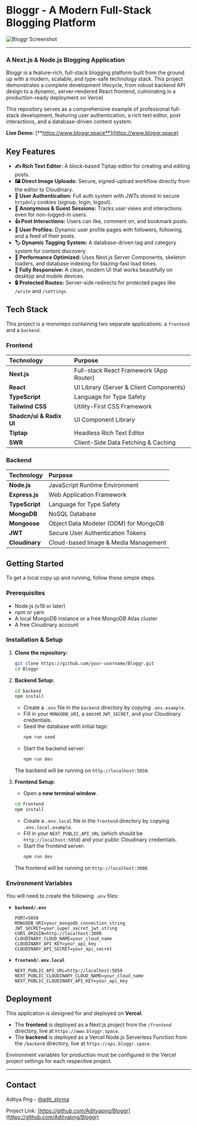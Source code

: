 # Bloggr - A Modern Full-Stack Blogging Platform

![Bloggr Screenshot](https://res.cloudinary.com/dm9jqz1pv/image/upload/v1758285286/blog_post_images/sft6zluoyujzkkcgiu2i.png)

---

### A Next.js & Node.js Blogging Application

Bloggr is a feature-rich, full-stack blogging platform built from the ground up with a modern, scalable, and type-safe technology stack. This project demonstrates a complete development lifecycle, from robust backend API design to a dynamic, server-rendered React frontend, culminating in a production-ready deployment on Vercel.

This repository serves as a comprehensive example of professional full-stack development, featuring user authentication, a rich text editor, post interactions, and a database-driven content system.

**Live Demo:** [**https://www.bloggr.space**](https://www.bloggr.space)

## Key Features

*   **✍️ Rich Text Editor:** A block-based Tiptap editor for creating and editing posts.
*   **🖼️ Direct Image Uploads:** Secure, signed-upload workflow directly from the editor to Cloudinary.
*   **🔐 User Authentication:** Full auth system with JWTs stored in secure `httpOnly` cookies (signup, login, logout).
*   **👤 Anonymous & Guest Sessions:** Tracks user views and interactions even for non-logged-in users.
*   **👍 Post Interactions:** Users can like, comment on, and bookmark posts.
*   **👤 User Profiles:** Dynamic user profile pages with followers, following, and a feed of their posts.
*   **🏷️ Dynamic Tagging System:** A database-driven tag and category system for content discovery.
*   **🚀 Performance Optimized:** Uses Next.js Server Components, skeleton loaders, and database indexing for blazing-fast load times.
*   **📱 Fully Responsive:** A clean, modern UI that works beautifully on desktop and mobile devices.
*   **🔒 Protected Routes:** Server-side redirects for protected pages like `/write` and `/settings`.

## Tech Stack

This project is a monorepo containing two separate applications: a `frontend` and a `backend`.

### Frontend

| Technology | Purpose |
| :--- | :--- |
| **Next.js** | Full-stack React Framework (App Router) |
| **React** | UI Library (Server & Client Components) |
| **TypeScript** | Language for Type Safety |
| **Tailwind CSS** | Utility-First CSS Framework |
| **Shadcn/ui & Radix UI**| UI Component Library |
| **Tiptap** | Headless Rich Text Editor |
| **SWR** | Client-Side Data Fetching & Caching |

### Backend

| Technology | Purpose |
| :--- | :--- |
| **Node.js** | JavaScript Runtime Environment |
| **Express.js** | Web Application Framework |
| **TypeScript** | Language for Type Safety |
| **MongoDB** | NoSQL Database |
| **Mongoose** | Object Data Modeler (ODM) for MongoDB |
| **JWT** | Secure User Authentication Tokens |
| **Cloudinary** | Cloud-based Image & Media Management |

## Getting Started

To get a local copy up and running, follow these simple steps.

### Prerequisites

*   Node.js (v18 or later)
*   npm or yarn
*   A local MongoDB instance or a free MongoDB Atlas cluster
*   A free Cloudinary account

### Installation & Setup

1.  **Clone the repository:**
    ```sh
    git clone https://github.com/your-username/Bloggr.git
    cd Bloggr
    ```

2.  **Backend Setup:**
    ```sh
    cd backend
    npm install
    ```
    *   Create a `.env` file in the `backend` directory by copying `.env.example`.
    *   Fill in your `MONGODB_URI`, a secret `JWT_SECRET`, and your Cloudinary credentials.
    *   Seed the database with initial tags:
        ```sh
        npm run seed
        ```
    *   Start the backend server:
        ```sh
        npm run dev
        ```
    The backend will be running on `http://localhost:5050`.

3.  **Frontend Setup:**
    *   Open a **new terminal window**.
    ```sh
    cd frontend
    npm install
    ```
    *   Create a `.env.local` file in the `frontend` directory by copying `.env.local.example`.
    *   Fill in your `NEXT_PUBLIC_API_URL` (which should be `http://localhost:5050`) and your public Cloudinary credentials.
    *   Start the frontend server:
        ```sh
        npm run dev
        ```
    The frontend will be running on `http://localhost:3000`.

### Environment Variables

You will need to create the following `.env` files:

*   **`backend/.env`**
    ```
    PORT=5050
    MONGODB_URI=your_mongodb_connection_string
    JWT_SECRET=your_super_secret_jwt_string
    CORS_ORIGIN=http://localhost:3000
    CLOUDINARY_CLOUD_NAME=your_cloud_name
    CLOUDINARY_API_KEY=your_api_key
    CLOUDINARY_API_SECRET=your_api_secret
    ```

*   **`frontend/.env.local`**
    ```
    NEXT_PUBLIC_API_URL=http://localhost:5050
    NEXT_PUBLIC_CLOUDINARY_CLOUD_NAME=your_cloud_name
    NEXT_PUBLIC_CLOUDINARY_API_KEY=your_api_key
    ```

## Deployment

This application is designed for and deployed on **Vercel**.
*   The **frontend** is deployed as a Next.js project from the `/frontend` directory, live at `https://www.bloggr.space`.
*   The **backend** is deployed as a Vercel Node.js Serverless Function from the `/backend` directory, live at `https://api.bloggr.space`.

Environment variables for production must be configured in the Vercel project settings for each respective project.

---

## Contact

Aditya Png - [@adit_shrma](https://x.com/adit_shrma)

Project Link: [https://github.com/Adityapng/Bloggr](https://github.com/Adityapng/Bloggr)
